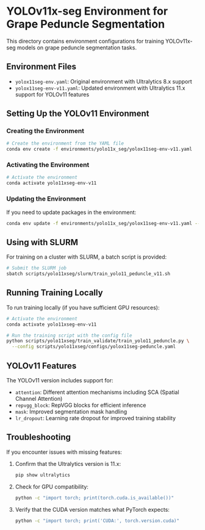 # YOLOv11x-seg Environment for Grape Peduncle Segmentation

This directory contains environment configurations for training YOLOv11x-seg models on grape peduncle segmentation tasks.

## Environment Files

- `yolox11seg-env.yaml`: Original environment with Ultralytics 8.x support
- `yolox11seg-env-v11.yaml`: Updated environment with Ultralytics 11.x support for YOLOv11 features

## Setting Up the YOLOv11 Environment

### Creating the Environment

```bash
# Create the environment from the YAML file
conda env create -f environments/yolo11x_seg/yolox11seg-env-v11.yaml
```

### Activating the Environment

```bash
# Activate the environment
conda activate yolo11xseg-env-v11
```

### Updating the Environment

If you need to update packages in the environment:

```bash
conda env update -f environments/yolo11x_seg/yolox11seg-env-v11.yaml --prune
```

## Using with SLURM

For training on a cluster with SLURM, a batch script is provided:

```bash
# Submit the SLURM job
sbatch scripts/yolo11xseg/slurm/train_yolo11_peduncle_v11.sh
```

## Running Training Locally

To run training locally (if you have sufficient GPU resources):

```bash
# Activate the environment
conda activate yolo11xseg-env-v11

# Run the training script with the config file
python scripts/yolo11xseg/train_validate/train_yolo11_peduncle.py \
  --config scripts/yolo11xseg/configs/yolox11seg-peduncle.yaml
```

## YOLOv11 Features

The YOLOv11 version includes support for:

- `attention`: Different attention mechanisms including SCA (Spatial Channel Attention)
- `repvgg_block`: RepVGG blocks for efficient inference
- `mask`: Improved segmentation mask handling
- `lr_dropout`: Learning rate dropout for improved training stability

## Troubleshooting

If you encounter issues with missing features:

1. Confirm that the Ultralytics version is 11.x:
   ```bash
   pip show ultralytics
   ```

2. Check for GPU compatibility:
   ```bash
   python -c "import torch; print(torch.cuda.is_available())"
   ```

3. Verify that the CUDA version matches what PyTorch expects:
   ```bash
   python -c "import torch; print('CUDA:', torch.version.cuda)"
   ``` 